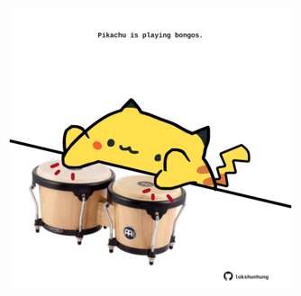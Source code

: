 <!-- built at 09/03/2025, 15:00:32 UTC -->
<p align="center">
  <img width="500" height="500" src="./ReadmeImage.svg">
</p>
